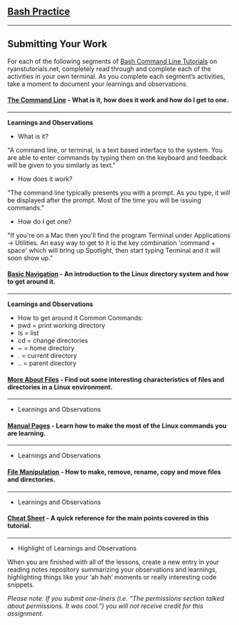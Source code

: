 ## [Bash Practice](https://codefellows.github.io/common_curriculum/prework/terminal)
___

## Submitting Your Work
For each of the following segments of [Bash Command Line Tutorials](https://ryanstutorials.net/linuxtutorial/) on ryanstutorials.net, completely read through and complete each of the activities in your own terminal. As you complete each segment’s activities, take a moment to document your learnings and observations.

#### [The Command Line](https://ryanstutorials.net/linuxtutorial/commandline.php) - What is it, how does it work and how do I get to one.
___
**Learnings and Observations**

* What is it?

"A command line, or terminal, is a text based interface to the system. You are able to enter commands by typing them on the keyboard and feedback will be given to you similarly as text."

* How does it work?

"The command line typically presents you with a prompt. As you type, it will be displayed after the prompt. Most of the time you will be issuing commands."

* How do I get one?

"If you're on a Mac then you'll find the program Terminal under Applications -> Utilities. An easy way to get to it is the key combination 'command + space' which will bring up Spotlight, then start typing Terminal and it will soon show up."





#### [Basic Navigation](https://ryanstutorials.net/linuxtutorial/navigation.php) - An introduction to the Linux directory system and how to get around it.
___
**Learnings and Observations**

* How to get around it
Common Commands:
* pwd = print working directory
* ls = list
* cd = change directories
* ~ = home directory
* . = current directory
* .. = parent directory




#### [More About Files](https://ryanstutorials.net/linuxtutorial/aboutfiles.php) - Find out some interesting characteristics of files and directories in a Linux environment.
___
* Learnings and Observations



#### [Manual Pages](https://ryanstutorials.net/linuxtutorial/manual.php) - Learn how to make the most of the Linux commands you are learning.
___
* Learnings and Observations




#### [File Manipulation](https://ryanstutorials.net/linuxtutorial/filemanipulation.php) - How to make, remove, rename, copy and move files and directories.
___
* Learnings and Observations



#### [Cheat Sheet](https://ryanstutorials.net/linuxtutorial/cheatsheet.php) - A quick reference for the main points covered in this tutorial.
___
* Highlight of Learnings and Observations



When you are finished with all of the lessons, create a new entry in your reading notes repository summarizing your observations and learnings, highlighting things like your ‘ah hah’ moments or really interesting code snippets.

*Please note: If you submit one-liners (i.e. “The permissions section talked about permissions. It was cool.”) you will not receive credit for this assignment.*